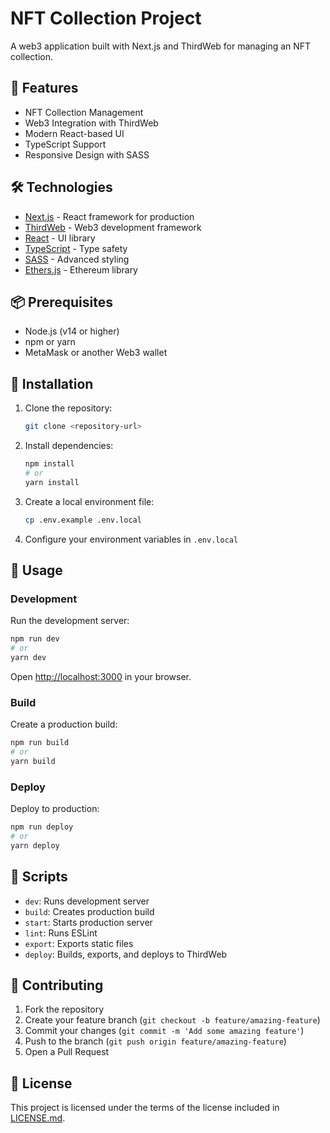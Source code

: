 # NFT Collection Project

A web3 application built with Next.js and ThirdWeb for managing an NFT collection.

## 🚀 Features

- NFT Collection Management
- Web3 Integration with ThirdWeb
- Modern React-based UI
- TypeScript Support
- Responsive Design with SASS

## 🛠️ Technologies

- [Next.js](https://nextjs.org/) - React framework for production
- [ThirdWeb](https://thirdweb.com/) - Web3 development framework
- [React](https://reactjs.org/) - UI library
- [TypeScript](https://www.typescriptlang.org/) - Type safety
- [SASS](https://sass-lang.com/) - Advanced styling
- [Ethers.js](https://docs.ethers.io/v5/) - Ethereum library

## 📦 Prerequisites

- Node.js (v14 or higher)
- npm or yarn
- MetaMask or another Web3 wallet

## 🔧 Installation

1. Clone the repository:

   ```bash
   git clone <repository-url>
   ```

2. Install dependencies:

   ```bash
   npm install
   # or
   yarn install
   ```

3. Create a local environment file:

   ```bash
   cp .env.example .env.local
   ```

4. Configure your environment variables in `.env.local`

## 🚀 Usage

### Development

Run the development server:

```bash
npm run dev
# or
yarn dev
```

Open [http://localhost:3000](http://localhost:3000) in your browser.

### Build

Create a production build:

```bash
npm run build
# or
yarn build
```

### Deploy

Deploy to production:

```bash
npm run deploy
# or
yarn deploy
```

## 📝 Scripts

- `dev`: Runs development server
- `build`: Creates production build
- `start`: Starts production server
- `lint`: Runs ESLint
- `export`: Exports static files
- `deploy`: Builds, exports, and deploys to ThirdWeb

## 🤝 Contributing

1. Fork the repository
2. Create your feature branch (`git checkout -b feature/amazing-feature`)
3. Commit your changes (`git commit -m 'Add some amazing feature'`)
4. Push to the branch (`git push origin feature/amazing-feature`)
5. Open a Pull Request

## 📄 License

This project is licensed under the terms of the license included in [LICENSE.md](LICENSE.md).
